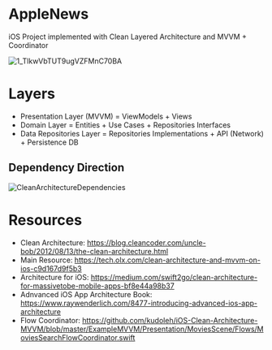 # AppleNews
iOS Project implemented with Clean Layered Architecture and MVVM + Coordinator

![1_TlkwVbTUT9ugVZFMnC70BA](https://user-images.githubusercontent.com/85555736/196681857-52b9e462-8c68-43f3-8cb9-e7e01be085e0.png)


# Layers

- Presentation Layer (MVVM) = ViewModels + Views
- Domain Layer = Entities + Use Cases + Repositories Interfaces
- Data Repositories Layer = Repositories Implementations + API (Network) + Persistence DB

## Dependency Direction

![CleanArchitectureDependencies](https://user-images.githubusercontent.com/85555736/196682309-e5f6e1e5-4e7b-41a7-bfff-c3f1c826fdd5.png)

# Resources 

- Clean Architecture: https://blog.cleancoder.com/uncle-bob/2012/08/13/the-clean-architecture.html
- Main Resource: https://tech.olx.com/clean-architecture-and-mvvm-on-ios-c9d167d9f5b3
- Architecture for iOS: https://medium.com/swift2go/clean-architecture-for-massivetobe-mobile-apps-bf8e44a98b37
- Adnvanced iOS App Architecture Book: https://www.raywenderlich.com/8477-introducing-advanced-ios-app-architecture
- Flow Coordinator: https://github.com/kudoleh/iOS-Clean-Architecture-MVVM/blob/master/ExampleMVVM/Presentation/MoviesScene/Flows/MoviesSearchFlowCoordinator.swift
